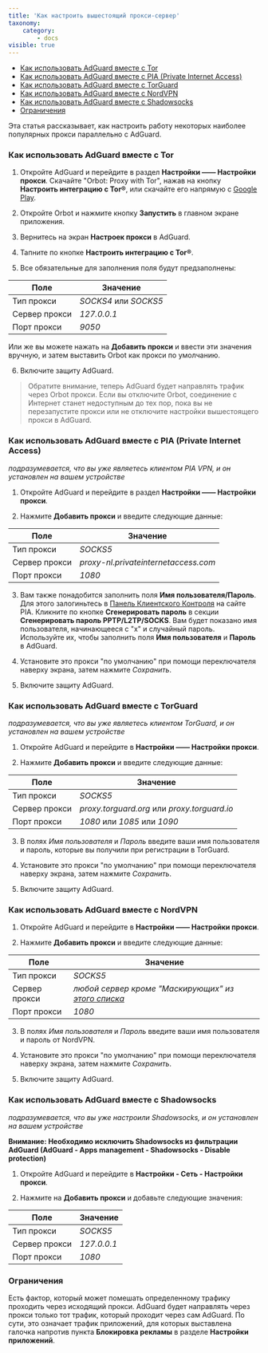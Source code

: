 ```yaml
---
title: 'Как настроить вышестоящий прокси-сервер'
taxonomy:
    category:
        - docs
visible: true
---
```


* [Как использовать AdGuard вместе с Tor](#tor)
* [Как использовать AdGuard вместе с PIA (Private Internet Access)](#pia)
* [Как использовать AdGuard вместе с TorGuard](#torguard)
* [Как использовать AdGuard вместе с NordVPN](#nordvpn)
* [Как использовать AdGuard вместе с Shadowsocks](#shadowsocks)
* [Ограничения](#limitations)

Эта статья рассказывает, как настроить работу некоторых наиболее популярных прокси параллельно с AdGuard.

<a id="tor"></a>
### Как использовать AdGuard вместе с Tor

1. Откройте AdGuard и перейдите в раздел **Настройки —— Настройки прокси**. Скачайте "Orbot: Proxy with Tor", нажав на кнопку **Настроить интеграцию с Tor®**, или скачайте его напрямую с [Google Play](https://play.google.com/store/apps/details?id=org.torproject.android&noprocess). 

2. Откройте Orbot и нажмите кнопку **Запустить** в главном экране приложения.

2. Вернитесь на экран **Настроек прокси** в AdGuard.

3. Тапните по кнопке **Настроить интеграцию с Tor®**. 

4. Все обязательные для заполнения поля будут предзаполнены:

Поле          |  Значение
-------       | --------- 
Тип прокси    | *SOCKS4* или *SOCKS5* 
Сервер прокси | *127.0.0.1*
Порт прокси   | *9050*
   
Или же вы можете нажать на **Добавить прокси** и ввести эти значения вручную, и затем выставить Orbot как прокси по умолчанию.
   
6. Включите защиту AdGuard.

> Обратите внимание, теперь AdGuard будет направлять трафик через Orbot прокси. Если вы отключите Orbot, соединение с Интернет станет недоступным до тех пор, пока вы не перезапустите прокси или не отключите настройки вышестоящего прокси в AdGuard.

<a id="pia"></a>
### Как использовать AdGuard вместе с PIA (Private Internet Access)

*подразумевается, что вы уже являетесь клиентом PIA VPN, и он установлен на вашем устройстве*

1. Откройте AdGuard и перейдите в раздел **Настройки —— Настройки прокси**.

2. Нажмите **Добавить прокси** и введите следующие данные:
    
Поле          |  Значение
-------       | --------- 
Тип прокси    | *SOCKS5* 
Сервер прокси | *proxy-nl.privateinternetaccess.com*
Порт прокси   | *1080*
	
3. Вам также понадобится заполнить поля **Имя пользователя/Пароль**. Для этого залогиньтесь в [Панель Клиентского Контроля](https://www.privateinternetaccess.com/pages/client-sign-in) на сайте PIA. Кликните по кнопке **Сгенерировать пароль** в секции **Сгенерировать пароль PPTP/L2TP/SOCKS**. Вам будет показано имя пользователя, начинающееся с "x" и случайный пароль. Используйте их, чтобы заполнить поля **Имя пользователя** и **Пароль** в AdGuard.

4. Установите это прокси "по умолчанию" при помощи переключателя наверху экрана, затем нажмите *Сохранить*.

5. Включите защиту AdGuard.

<a id="torguard"></a>
### Как использовать AdGuard вместе с TorGuard

*подразумевается, что вы уже являетесь клиентом TorGuard, и он установлен на вашем устройстве*

1. Откройте AdGuard и перейдите в **Настройки —— Настройки прокси**.

2. Нажмите **Добавить прокси** и введите следующие данные:

Поле          |  Значение
-------       | --------- 
Тип прокси    | *SOCKS5* 
Сервер прокси | *proxy.torguard.org* или *proxy.torguard.io*
Порт прокси   | *1080* или *1085* или *1090*
	
3. В полях *Имя пользователя* и *Пароль* введите ваши имя пользователя и пароль, которые вы получили при регистрации в TorGuard.

4. Установите это прокси "по умолчанию" при помощи переключателя наверху экрана, затем нажмите *Сохранить*.

5. Включите защиту AdGuard.

<a id="nordvpn"></a>
### Как использовать AdGuard вместе с NordVPN

1. Откройте AdGuard и перейдите в **Настройки —— Настройки прокси**.

2. Нажмите **Добавить прокси** и введите следующие данные:

Поле          |  Значение
-------       | --------- 
Тип прокси    | *SOCKS5* 
Сервер прокси | *любой сервер кроме "Маскирующих" из [этого списка](https://nordvpn.com/servers/)*
Порт прокси   | *1080*
	
3. В полях *Имя пользователя* и *Пароль* введите ваши имя пользователя и пароль от NordVPN.

4. Установите это прокси "по умолчанию" при помощи переключателя наверху экрана, затем нажмите *Сохранить*.

5. Включите защиту AdGuard.

<a id="shadowsocks"></a>
### Как использовать AdGuard вместе с Shadowsocks

*подразумевается, что вы уже настроили Shadowsocks, и он установлен на вашем устройстве*

**Внимание: Необходимо исключить Shadowsocks из фильтрации AdGuard (AdGuard - Apps management - Shadowsocks - Disable protection)**

1. Откройте AdGuard и перейдите в  **Настройки - Сеть - Настройки прокси**.

2. Нажмите на **Добавить прокси** и добавьте следующие значения:


Поле          |  Значение
-------       | --------- 
Тип прокси    | *SOCKS5* 
Сервер прокси | *127.0.0.1*
Порт прокси   | *1080*

<a id="limitations"></a>
### Ограничения

Есть фактор, который может помешать определенному трафику проходить через исходящий прокси.
AdGuard будет направлять через прокси только тот трафик, который проходит через сам AdGuard. По сути, это означает трафик приложений, для которых выставлена галочка напротив пункта **Блокировка рекламы** в разделе **Настройки приложений**. 

